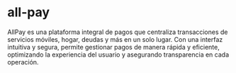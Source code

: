 # all-pay
AllPay es una plataforma integral de pagos que centraliza transacciones de servicios móviles, hogar, deudas y más en un solo lugar. Con una interfaz intuitiva y segura, permite gestionar pagos de manera rápida y eficiente, optimizando la experiencia del usuario y asegurando transparencia en cada operación.
